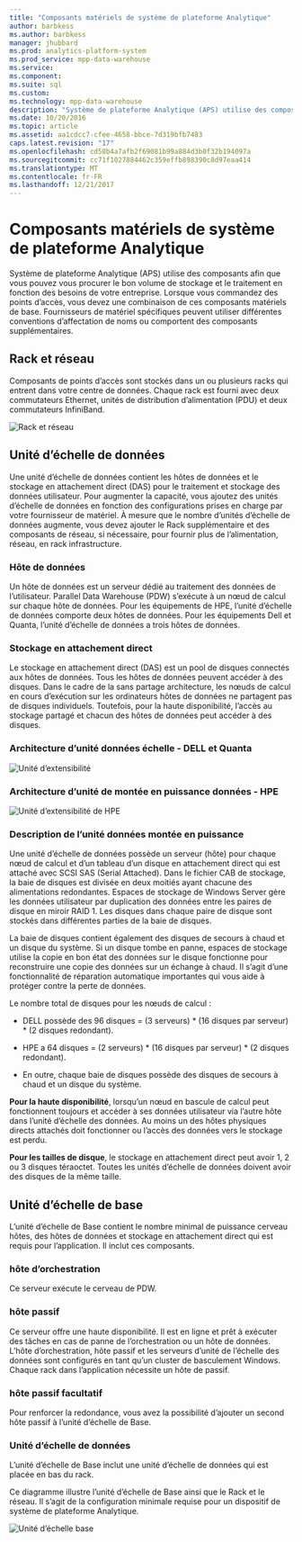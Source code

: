 ```yaml
---
title: "Composants matériels de système de plateforme Analytique"
author: barbkess
ms.author: barbkess
manager: jhubbard
ms.prod: analytics-platform-system
ms.prod_service: mpp-data-warehouse
ms.service: 
ms.component: 
ms.suite: sql
ms.custom: 
ms.technology: mpp-data-warehouse
description: "Système de plateforme Analytique (APS) utilise des composants afin que vous pouvez vous procurer le bon volume de stockage et le traitement en fonction des besoins de votre entreprise."
ms.date: 10/20/2016
ms.topic: article
ms.assetid: aa1cdcc7-cfee-4658-bbce-7d319bfb7483
caps.latest.revision: "17"
ms.openlocfilehash: cd58b4a7afb2f69081b99a884d3b0f32b194097a
ms.sourcegitcommit: cc71f1027884462c359effb898390c8d97eaa414
ms.translationtype: MT
ms.contentlocale: fr-FR
ms.lasthandoff: 12/21/2017
---
```

# <a name="analytics-platform-system-hardware-components"></a>Composants matériels de système de plateforme Analytique

Système de plateforme Analytique (APS) utilise des composants afin que vous pouvez vous procurer le bon volume de stockage et le traitement en fonction des besoins de votre entreprise. Lorsque vous commandez des points d’accès, vous devez une combinaison de ces composants matériels de base. Fournisseurs de matériel spécifiques peuvent utiliser différentes conventions d’affectation de noms ou comportent des composants supplémentaires.  
 
  
## <a name="rackandnetwork"></a>Rack et réseau 
 
Composants de points d’accès sont stockés dans un ou plusieurs racks qui entrent dans votre centre de données. Chaque rack est fourni avec deux commutateurs Ethernet, unités de distribution d’alimentation (PDU) et deux commutateurs InfiniBand.  
  
![Rack et réseau](media/rack-and-network.png "APS en rack et réseau")  
  
## <a name="datascaleunit"></a>Unité d’échelle de données
 
Une unité d’échelle de données contient les hôtes de données et le stockage en attachement direct (DAS) pour le traitement et stockage des données utilisateur. Pour augmenter la capacité, vous ajoutez des unités d’échelle de données en fonction des configurations prises en charge par votre fournisseur de matériel. À mesure que le nombre d’unités d’échelle de données augmente, vous devez ajouter le Rack supplémentaire et des composants de réseau, si nécessaire, pour fournir plus de l’alimentation, réseau, en rack infrastructure.  
  
### <a name="data-host"></a>Hôte de données  

Un hôte de données est un serveur dédié au traitement des données de l’utilisateur. Parallel Data Warehouse (PDW) s’exécute à un nœud de calcul sur chaque hôte de données. Pour les équipements de HPE, l’unité d’échelle de données comporte deux hôtes de données. Pour les équipements Dell et Quanta, l’unité d’échelle de données a trois hôtes de données.  
  
### <a name="direct-attached-storage"></a>Stockage en attachement direct
 
Le stockage en attachement direct (DAS) est un pool de disques connectés aux hôtes de données. Tous les hôtes de données peuvent accéder à des disques. Dans le cadre de la sans partage architecture, les nœuds de calcul en cours d’exécution sur les ordinateurs hôtes de données ne partagent pas de disques individuels. Toutefois, pour la haute disponibilité, l’accès au stockage partagé et chacun des hôtes de données peut accéder à des disques.  
  
### <a name="data-scale-unit-architecture---dell-and-quanta"></a>Architecture d’unité données échelle - DELL et Quanta
  
![Unité d’extensibilité](media/scalability-unit-dell.png "unité d’extensibilité de Dell")  
  
### <a name="data-scale-unit-architecture---hpe"></a>Architecture d’unité de montée en puissance données - HPE 
 
![Unité d’extensibilité de HPE](media/scalability-unit-hpe.png "unité d’extensibilité de HPE")  
  
### <a name="data-scale-unit-description"></a>Description de l’unité données montée en puissance

Une unité d’échelle de données possède un serveur (hôte) pour chaque nœud de calcul et d’un tableau d’un disque en attachement direct qui est attaché avec SCSI SAS (Serial Attached). Dans le fichier CAB de stockage, la baie de disques est divisée en deux moitiés ayant chacune des alimentations redondantes. Espaces de stockage de Windows Server gère les données utilisateur par duplication des données entre les paires de disque en miroir RAID 1. Les disques dans chaque paire de disque sont stockés dans différentes parties de la baie de disques.  
  
La baie de disques contient également des disques de secours à chaud et un disque du système. Si un disque tombe en panne, espaces de stockage utilise la copie en bon état des données sur le disque fonctionne pour reconstruire une copie des données sur un échange à chaud. Il s’agit d’une fonctionnalité de réparation automatique importantes qui vous aide à protéger contre la perte de données.  
  
Le nombre total de disques pour les nœuds de calcul :  
  
-   DELL possède des 96 disques = (3 serveurs) * (16 disques par serveur) \* (2 disques redondant).  
  
-   HPE a 64 disques = (2 serveurs) * (16 disques par serveur) \* (2 disques redondant).  
  
-   En outre, chaque baie de disques possède des disques de secours à chaud et un disque du système.  
  
**Pour la haute disponibilité**, lorsqu’un nœud en bascule de calcul peut fonctionnent toujours et accéder à ses données utilisateur via l’autre hôte dans l’unité d’échelle des données. Au moins un des hôtes physiques directs attachés doit fonctionner ou l’accès des données vers le stockage est perdu.  
  
**Pour les tailles de disque**, le stockage en attachement direct peut avoir 1, 2 ou 3 disques téraoctet. Toutes les unités d’échelle de données doivent avoir des disques de la même taille.  
  
## <a name="basescaleunit"></a>Unité d’échelle de base 
 
L’unité d’échelle de Base contient le nombre minimal de puissance cerveau hôtes, des hôtes de données et stockage en attachement direct qui est requis pour l’application. Il inclut ces composants.  
  
### <a name="orchestration-host"></a>hôte d’orchestration  
Ce serveur exécute le cerveau de PDW.
  
### <a name="passive-host"></a>hôte passif  
Ce serveur offre une haute disponibilité. Il est en ligne et prêt à exécuter des tâches en cas de panne de l’orchestration ou un hôte de données. L’hôte d’orchestration, hôte passif et les serveurs d’unité de l’échelle des données sont configurés en tant qu’un cluster de basculement Windows. Chaque rack dans l’application nécessite un hôte de passif.  
  
### <a name="optional-passive-host"></a>hôte passif facultatif  
Pour renforcer la redondance, vous avez la possibilité d’ajouter un second hôte passif à l’unité d’échelle de Base.  
  
### <a name="data-scale-unit"></a>Unité d’échelle de données  
L’unité d’échelle de Base inclut une unité d’échelle de données qui est placée en bas du rack.  
  
Ce diagramme illustre l’unité d’échelle de Base ainsi que le Rack et le réseau. Il s’agit de la configuration minimale requise pour un dispositif de système de plateforme Analytique.  
  
![Unité d’échelle base](media/base-scale-unit.png "unité d’échelle de Base")  
 
